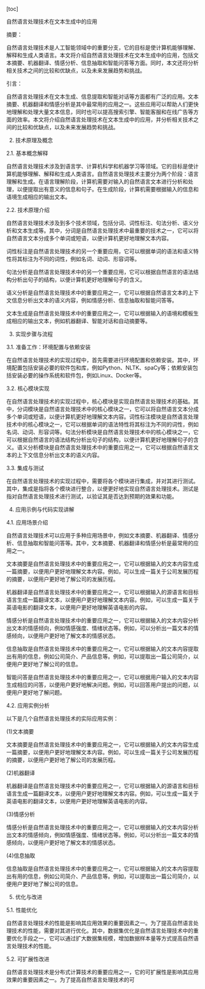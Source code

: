 
[toc]                    
                
                
自然语言处理技术在文本生成中的应用

摘要：

自然语言处理技术是人工智能领域中的重要分支，它的目标是使计算机能够理解、解释和生成人类语言。本文将介绍自然语言处理技术在文本生成中的应用，包括文本摘要、机器翻译、情感分析、信息抽取和智能问答等方面。同时，本文还将分析相关技术之间的比较和优缺点，以及未来发展趋势和挑战。

引言：

自然语言处理技术在文本生成、信息提取和智能对话等方面都有广泛的应用。文本摘要、机器翻译和情感分析是其中最常用的应用之一。这些应用可以帮助人们更快地理解和处理大量文本信息，同时也可以提高搜索引擎、智能客服和在线广告等方面的效率。本文将介绍自然语言处理技术在文本生成中的应用，并分析相关技术之间的比较和优缺点，以及未来发展趋势和挑战。

2. 技术原理及概念

2.1. 基本概念解释

自然语言处理技术涉及到语言学、计算机科学和机器学习等领域。它的目标是使计算机能够理解、解释和生成人类语言。自然语言处理技术主要分为两个阶段：语言理解和生成。在语言理解阶段，计算机需要对输入的自然语言文本进行分析和处理，以便提取出有意义的信息和句子。在生成阶段，计算机需要根据输入的信息和语境生成相应的输出文本。

2.2. 技术原理介绍

自然语言处理技术涉及到多个技术领域，包括分词、词性标注、句法分析、语义分析和文本生成等。其中，分词是自然语言处理技术中最重要的技术之一，它可以将自然语言文本分成多个单词或短语，以便计算机更好地理解文本内容。

词性标注是自然语言处理技术的另一个重要应用，它可以根据单词的语法和语义特性将其标注为不同的词性，例如名词、动词、形容词等。

句法分析是自然语言处理技术中的另一个重要应用，它可以根据自然语言的语法结构分析出句子的结构，以便计算机更好地理解句子的含义。

语义分析是自然语言处理技术中的重要应用之一，它可以根据自然语言文本的上下文信息分析出文本的语义内容，例如情感分析、信息抽取和智能问答等。

文本生成是自然语言处理技术中的重要应用之一，它可以根据输入的语境和模板生成相应的输出文本，例如机器翻译、智能对话和自动摘要等。

3. 实现步骤与流程

3.1. 准备工作：环境配置与依赖安装

在自然语言处理技术的实现过程中，首先需要进行环境配置和依赖安装。其中，环境配置包括安装必要的软件包和库，例如Python、NLTK、spaCy等；依赖安装包括安装必要的操作系统和软件包，例如Linux、Docker等。

3.2. 核心模块实现

在自然语言处理技术的实现过程中，核心模块是实现自然语言处理技术的基础。其中，分词模块是自然语言处理技术中的核心模块之一，它可以将自然语言文本分成多个单词或短语，以便计算机更好地理解文本内容。词性标注模块是自然语言处理技术中的核心模块之一，它可以根据单词的语法特性将其标注为不同的词性，例如名词、动词、形容词等。句法分析模块是自然语言处理技术中的核心模块之一，它可以根据自然语言的语法结构分析出句子的结构，以便计算机更好地理解句子的含义。语义分析模块是自然语言处理技术中的重要应用之一，它可以根据自然语言文本的上下文信息分析出文本的语义内容。

3.3. 集成与测试

在自然语言处理技术的实现过程中，需要将各个模块进行集成，并对其进行测试。其中，集成是指将各个模块进行整合，以便更好地实现自然语言处理技术。测试是指对自然语言处理技术进行测试，以验证其是否达到预期的效果和功能。

4. 应用示例与代码实现讲解

4.1. 应用场景介绍

自然语言处理技术可以应用于多种应用场景中，例如文本摘要、机器翻译、情感分析、信息抽取和智能问答等。其中，文本摘要、机器翻译和情感分析是最常用的应用之一。

文本摘要是自然语言处理技术中的重要应用之一，它可以根据输入的文本内容生成一篇摘要，以便用户更好地理解文本内容。例如，可以生成一篇关于公司发展历程的摘要，以便用户更好地了解公司的发展历程。

机器翻译是自然语言处理技术中的重要应用之一，它可以根据输入的源语言和目标语言生成一篇翻译文本，以便用户更好地理解文本内容。例如，可以生成一篇关于英语电影的翻译文本，以便用户更好地理解英语电影的内容。

情感分析是自然语言处理技术中的重要应用之一，它可以根据输入的文本内容分析出文本的情感倾向，例如情感强度、情绪状态等。例如，可以分析出一篇文本的情感倾向，以便用户更好地了解文本的情感状态。

信息抽取是自然语言处理技术中的重要应用之一，它可以根据输入的文本内容提取出有用的信息，例如公司简介、产品信息等。例如，可以提取出一篇公司简介，以便用户更好地了解公司的信息。

智能问答是自然语言处理技术中的重要应用之一，它可以根据用户输入的文本内容生成相应的问答，以便用户更好地解决问题。例如，可以回答用户提出的问题，以便用户更好地了解问题。

4.2. 应用实例分析

以下是几个自然语言处理技术的实际应用实例：

(1)文本摘要

文本摘要是自然语言处理技术中的重要应用之一，它可以根据输入的文本内容生成一篇摘要，以便用户更好地理解文本内容。例如，可以生成一篇关于公司发展历程的摘要，以便用户更好地了解公司的发展历程。

(2)机器翻译

机器翻译是自然语言处理技术中的重要应用之一，它可以根据输入的源语言和目标语言生成一篇翻译文本，以便用户更好地理解文本内容。例如，可以生成一篇关于英语电影的翻译文本，以便用户更好地理解英语电影的内容。

(3)情感分析

情感分析是自然语言处理技术中的重要应用之一，它可以根据输入的文本内容分析出文本的情感倾向，例如情感强度、情绪状态等。例如，可以分析出一篇文本的情感倾向，以便用户更好地了解文本的情感状态。

(4)信息抽取

信息抽取是自然语言处理技术中的重要应用之一，它可以根据输入的文本内容提取出有用的信息，例如公司简介、产品信息等。例如，可以提取出一篇公司简介，以便用户更好地了解公司的信息。

5. 优化与改进

5.1. 性能优化

自然语言处理技术的性能是影响其应用效果的重要因素之一。为了提高自然语言处理技术的性能，需要对其进行优化。其中，数据集优化是自然语言处理技术中的重要优化手段之一，它可以通过扩大数据集规模，增加数据样本量等方式提高自然语言处理技术的性能。

5.2. 可扩展性改进

自然语言处理技术是分布式计算技术的重要应用之一，它的可扩展性是影响其应用效果的重要因素之一。为了提高自然语言处理技术的可

